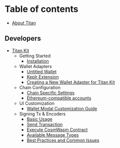 # Table of contents

- [About Titan](README.md)

## Developers

- [Titan Kit](titan-kit/README.md)
  - Getting Started
    - [Installation](titan-kit/getting-started/installation.md)
  - Wallet Adapters
    - [Untitled Wallet](titan-kit/wallet-adapters/untitled-wallet.md)
    - [Keplr Extension](titan-kit/wallet-adapters/keplr-extension.md)
    - [Creating a New Wallet Adapter for Titan Kit](titan-kit/wallet-adapters/creating-a-new-wallet-adapter-for-titan-kit.md)
  - Chain Configuration
    - [Chain Specific Settings](titan-kit/chain-configuration/chain-specific-settings.md)
    - [Ethereum-compatible accounts](titan-kit/chain-configuration/ethereum-compatible-accounts.md)
  - UI Customization
    - [Wallet Modal Customization Guide](titan-kit/ui-customization/wallet-modal-customization-guide.md)
  - Signing Tx & Encoders
    - [Basic Usage](titan-kit/signing-tx-and-encoders/basic-usage.md)
    - [Send Transaction](titan-kit/signing-tx-and-encoders/send-transaction.md)
    - [Execute CosmWasm Contract](titan-kit/signing-tx-and-encoders/execute-cosmwasm-contract.md)
    - [Available Message Types](titan-kit/signing-tx-and-encoders/available-message-types.md)
    - [Best Practices and Common Issues](titan-kit/signing-tx-and-encoders/best-practices-and-common-issues.md)
